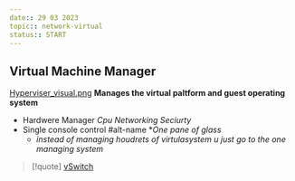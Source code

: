 ```yaml
---
date:: 29 03 2023
topic:: network-virtual
status:: START
---
```

## Virtual Machine Manager

[Hyperviser_visual.png](/static/Hyperviser_visual.png)
**Manages the virtual paltform and guest operating system**
 - Hardwere Manager
	 *Cpu Networking Seciurty*
- Single console control 
	#alt-name **One pane of glass*
	-   *instead of managing houdrets of virtulasystem u just go to the one managing system*
	 $$ $$
> [!quote] [vSwitch](/obisdian_ntoes/notes_obsidian/ZPythonref/DjangoFramework/Network+/vitrual/vSwitch.md)